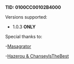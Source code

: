 **TID: 0100CC00102B4000**

Versions supported:

- 1.0.3 **ONLY**

Special thanks to:

-[Masagrator](https://github.com/masagrator/)

-[Hazerou & ChanseyIsTheBest](https://github.com/ChanseyIsTheBest/NX-60FPS-RES-GFX-Cheats/blob/main/GAMES.md)